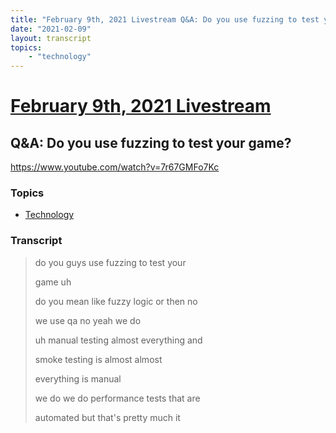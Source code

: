 ```yaml
---
title: "February 9th, 2021 Livestream Q&A: Do you use fuzzing to test your game?"
date: "2021-02-09"
layout: transcript
topics:
    - "technology"
---
```

# [February 9th, 2021 Livestream](../2021-02-09.md)
## Q&A: Do you use fuzzing to test your game?
https://www.youtube.com/watch?v=7r67GMFo7Kc

### Topics
* [Technology](../topics/technology.md)

### Transcript

> do you guys use fuzzing to test your
> 
> game uh
> 
> do you mean like fuzzy logic or then no
> 
> we use qa no yeah we do
> 
> uh manual testing almost everything and
> 
> smoke testing is almost almost
> 
> everything is manual
> 
> we do we do performance tests that are
> 
> automated but that's pretty much it
> 
